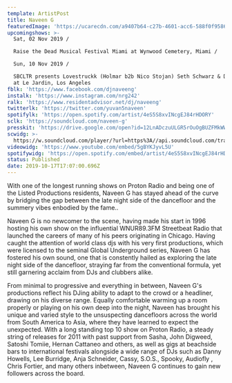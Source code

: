 ```yaml
---
template: ArtistPost
title: Naveen G
featuredImage: 'https://ucarecdn.com/a9407b64-c27b-4601-acc6-588f0f958627/'
upcomingshows: >-
  Sat, 02 Nov 2019 /

  Raise the Dead Musical Festival Miami at Wynwood Cemetery, Miami /

  Sun, 10 Nov 2019 /

  SBCLTR presents Lovestruckk (Holmar b2b Nico Stojan) Seth Schwarz & Dead Tones
  at Le Jardin, Los Angeles
fblk: 'https://www.facebook.com/djnaveeng'
instalk: 'https://www.instagram.com/nrg242'
ralk: 'https://www.residentadvisor.net/dj/naveeng'
twitterlk: 'https://twitter.com/yuvan5naveen'
spotifylk: 'https://open.spotify.com/artist/4eS5S8xvINcgEJ84rHDORY'
sclk: 'https://soundcloud.com/naveen-g'
presskit: 'https://drive.google.com/open?id=12LnADczuULGR5rOuOgBUZFMkWWl12zfW'
scwidg: >-
  https://w.soundcloud.com/player/?url=https%3A//api.soundcloud.com/tracks/659730656&color=%23ff5500&auto_play=false&hide_related=false&show_comments=true&show_user=true&show_reposts=false&show_teaser=true&visual=true
videowidg: 'https://www.youtube.com/embed/5gBYKJyvL5U'
spotifywidg: 'https://open.spotify.com/embed/artist/4eS5S8xvINcgEJ84rHDORY'
status: Published
date: 2019-10-17T17:07:00.696Z
---
```

With one of the longest running shows on Proton Radio and being one of the Listed Productions residents, Naveen G has stayed ahead of the curve by bridging the gap between the late night side of the dancefloor and the summery vibes enbodied by the fame..



Naveen G is no newcomer to the scene, having made his start in 1996 hosting his own show on the influential WNUR89.3FM Streetbeat Radio that launched the careers of many of his peers originating in Chicago. Having caught the attention of world class djs with his very first productions, which were licensed to the seminal Global Underground series, Naveen G has fostered his own sound, one that is constently hailed as exploring the late night side of the dancefloor, straying far from the conventional formula, yet still garnering acclaim from DJs and clubbers alike.



From minimal to progressive and everything in between, Naveen G's productions reflect his DJing ability to adapt to the crowd or a headliner, drawing on his diverse range. Equally comfortable warming up a room properly or playing on his own deep into the night, Naveen has brought his unique and varied style to the unsuspecting dancefloors across the world from South America to Asia, where they have learned to expect the unexpected. With a long standing top 10 show on Proton Radio, a steady string of releases for 2011 with past support from Sasha, John Digweed, Satoshi Tomiie, Hernan Cattaneo and others, as well as gigs at beachside bars to international festivals alongside a wide range of DJs such as Danny Howells, Lee Burridge, Anja Schneider, Cassy, S.O.S., Spooky, Audiofly , Chris Fortier, and many others inbetween, Naveen G continues to gain new followers across the board.
